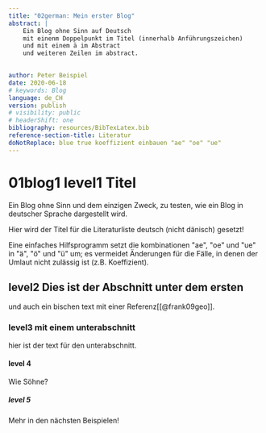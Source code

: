 ```yaml
---
title: "02german: Mein erster Blog"
abstract: |
    Ein Blog ohne Sinn auf Deutsch
    mit einenm Doppelpunkt im Titel (innerhalb Anführungszeichen)
    und mit einem ä im Abstract
    und weiteren Zeilen im abstract.
    

author: Peter Beispiel
date: 2020-06-18
# keywords: Blog
language: de_CH
version: publish
# visibility: public
# headerShift: one
bibliography: resources/BibTexLatex.bib
reference-section-title: Literatur
doNotReplace: blue true koeffizient einbauen "ae" "oe" "ue"
---
```


# 01blog1 level1 Titel
Ein Blog ohne Sinn und dem einzigen Zweck, zu testen, wie ein Blog in deutscher Sprache dargestellt wird.

Hier wird der Titel für die Literaturliste deutsch (nicht dänisch) gesetzt!

Eine einfaches Hilfsprogramm setzt die kombinationen "ae", "oe" und "ue" in "ä", "ö" und "ü" um; es vermeidet Änderungen für die Fälle, in denen der Umlaut nicht zulässig ist (z.B. Koeffizient).


## level2 Dies ist der Abschnitt unter dem ersten
und auch ein bischen text mit einer Referenz[[@frank09geo]].

### level3 mit einem unterabschnitt
hier ist der text für den unterabschnitt.

#### level 4
Wie Söhne?

##### level 5

Mehr in den nächsten Beispielen!
